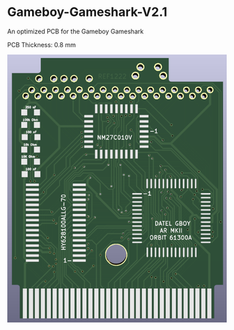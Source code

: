 # Gameboy-Gameshark-V2.1
An optimized PCB for the Gameboy Gameshark

PCB Thickness: 0.8 mm

![image](https://github.com/Modman/Gameboy-Gameshark-V2.1/blob/main/REF1222.png)
